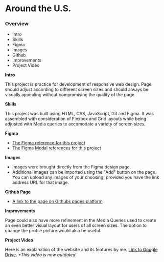# Around the U.S.

### Overview

- Intro
- Skills
- Figma
- Images
- Github
- Improvements
- Project Video

**Intro**

This project is practice for development of responsive web design. Page should adjust according to different screen sizes and should always be visually appealing without compromising the quality of the page.

**Skills**

This project was built using HTML, CSS, JavaScript, Git and Figma. It was assembled with consideration of Flexbox and Grid layouts while being adjusted with Media queries to accomodate a variety of screen sizes.

**Figma**

- [The Figma reference for this project](https://www.figma.com/file/ii4xxsJ0ghevUOcssTlHZv/Sprint-3%3A-Around-the-US?node-id=0%3A1)
- [The Figma Modal references for this project](<https://www.figma.com/design/JFPhASqvZ5pBjQV2ouUlim/Sprint-5_-Around-The-U.S.-_-desktop-%2B-mobile-(Copy)?node-id=1-246&t=XxuS9THJfFmwPPt2-0>)

**Images**

- Images were brought directly from the Figma design page.
- Additional images can be imported using the "Add" button on the page. You can upload any images of your choosing, provided you have the link address URL for that image.

**Github Page**

- [A link to the page on Githubs pages platform](https://bree-mass.github.io/se_project_aroundtheus/)

**Improvements**

Page could also have more refinement in the Media Queries used to create an even better visual layout for users of all screen sizes. The option to change the profile picture would also be useful.

**Project Video**

Here is an explanation of the website and its features by me.
[Link to Google Drive](https://drive.google.com/file/d/1gtYtt3IB_g448QjgUnsCZWrxJZlBqk_h/view?usp=sharing).
_\*This video is now outdated_
